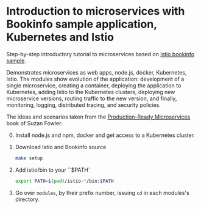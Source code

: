 # Introduction to microservices with Bookinfo sample application, Kubernetes and Istio
Step-by-step introductory tutorial to microservices based on [Istio bookinfo sample](https://istio.io/docs/guides/bookinfo.html).


Demonstrates microservices as web apps, node.js, docker, Kubernetes, Istio. The modules show evolution of the application: development of a single microservice, creating a container, deploying the application to Kubernetes, adding Istio to the Kubernetes clusters, deploying new microservice versions, routing traffic to the new version, and finally, monitoring, logging, distributed tracing, and security policies.

The ideas and scenarios taken from the [Production-Ready Microservices](http://shop.oreilly.com/product/0636920053675.do) book of Suzan Fowler.

0. Install node.js and npm, docker and get access to a Kubernetes cluster.

1. Download Istio and Bookinfo source
   ```bash
   make setup
   ```
1. Add istio/bin to your ``$PATH`
   ```bash
   export PATH=$(pwd)/istio-*/bin:$PATH
   ```
2. Go over `modules`, by their prefix number, issuing `cd` in each modules's directory.
